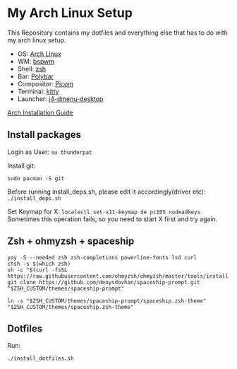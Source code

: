 # My Arch Linux Setup
This Repository contains my dotfiles and everything else that has to do with my arch linux setup.

+ OS: [Arch Linux](https://www.archlinux.org/)
+ WM: [bspwm](https://github.com/baskerville/bspwm)
+ Shell: [zsh](https://www.zsh.org/)
+ Bar: [Polybar](https://github.com/polybar/polybar)
+ Compositor: [Picom](https://github.com/yshui/picom)
+ Terminal: [kitty](https://github.com/kovidgoyal/kitty)
+ Launcher: [j4-dmenu-desktop](https://github.com/enkore/j4-dmenu-desktop)


[Arch Installation Guide](https://github.com/Thund3rPat/Arch-Setup/blob/master/arch_step_by_step.md)

## Install packages
Login as User:
```su thunderpat```

Install git:
```
sudo pacman -S git
```
Before running install_deps.sh, please edit it accordingly(driver etc):
```./install_deps.sh```


Set Keymap for X:
```localectl set-x11-keymap de pc105 nodeadkeys```
Sometimes this operation fails, so you need to start X first and try again.

## Zsh + ohmyzsh + spaceship
```
yay -S --needed zsh zsh-completions powerline-fonts lsd curl
chsh -s $(which zsh)
sh -c "$(curl -fsSL https://raw.githubusercontent.com/ohmyzsh/ohmyzsh/master/tools/install.sh)"
git clone https://github.com/denysdovhan/spaceship-prompt.git "$ZSH_CUSTOM/themes/spaceship-prompt"

ln -s "$ZSH_CUSTOM/themes/spaceship-prompt/spaceship.zsh-theme" "$ZSH_CUSTOM/themes/spaceship.zsh-theme"
```

## Dotfiles
Run:
```
./install_dotfiles.sh
```
